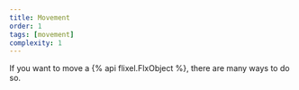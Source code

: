```yaml
---
title: Movement
order: 1
tags: [movement]
complexity: 1
---
```

If you want to move a {% api flixel.FlxObject %}, there are many ways to do so.